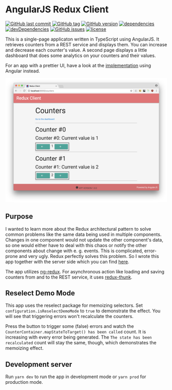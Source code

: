 # AngularJS Redux Client

[![GitHub last commit](https://img.shields.io/github/last-commit/MichaelKaaden/redux-client-ng.svg)](https://github.com/MichaelKaaden/redux-client-ng/commits/master)
[![GitHub tag](https://img.shields.io/github/tag/MichaelKaaden/redux-client-ng.svg)](https://github.com/MichaelKaaden/redux-client-ng/releases)
[![GitHub version](https://img.shields.io/github/package-json/v/MichaelKaaden/redux-client-ng.svg)](https://github.com/MichaelKaaden/redux-client-ng/blob/master/package.json)
[![dependencies](https://img.shields.io/david/MichaelKaaden/redux-client-ng.svg)](https://david-dm.org/MichaelKaaden/redux-client-ng)
[![devDependencies](https://img.shields.io/david/dev/MichaelKaaden/redux-client-ng.svg)](https://david-dm.org/MichaelKaaden/redux-client-ng?type=dev)
[![GitHub issues](https://img.shields.io/github/issues/MichaelKaaden/redux-client-ng.svg)](https://github.com/MichaelKaaden/redux-client-ng/issues)
[![license](https://img.shields.io/github/license/MichaelKaaden/redux-client-ng.svg)](https://github.com/MichaelKaaden/redux-client-ng)

This is a single-page applicaton written in TypeScript
using AngularJS. It retrieves counters from a REST service
and displays them. You can increase and decrease each counter's
value. A second page displays a little dashboard that does
some analytics on your counters and their values.

For an app with a prettier UI, have a look at the
[implementation](https://github.com/MichaelKaaden/redux-client-ng5)
using Angular instead.

![Screenshot of the app running in the Browser](images/screenshot1.png)

## Purpose

I wanted to learn more about the Redux architectural pattern
to solve common problems like the same data being used in
multiple components. Changes in one component would not update
the other component's data, so one would either have to deal
with this chaos or notify the other components about change
with e. g. events. This is complicated, error-prone and very
ugly. Redux perfectly solves this problem. So I wrote this
app together with the server side which you can find
[here](https://github.com/MichaelKaaden/redux-server).

The app utilizes
[ng-redux](https://github.com/angular-redux/ng-redux).
For asynchronous action like loading and saving counters
from and to the REST service, it uses
[redux-thunk](https://github.com/gaearon/redux-thunk).

## Reselect Demo Mode

This app uses the reselect package for memoizing selectors. Set
`configuration.isReselectDemoMode` to `true` to demonstrate the
effect. You will see that triggering errors won't recalculate
the counters.

Press the button to trigger some (false) errors and watch the
`CounterContainer.mapStateToTarget() has been called` count. It
is increasing with every error being generated. The
`The state has been recalculated` count will stay the same, though,
which demonstrates the memoizing effect.

## Development server

Run `yarn dev` to run the app in development mode
or `yarn prod` for production mode.
